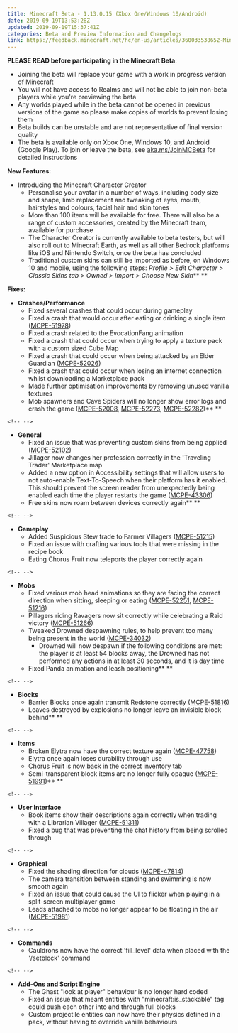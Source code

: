 ```yaml
---
title: Minecraft Beta - 1.13.0.15 (Xbox One/Windows 10/Android)
date: 2019-09-19T13:53:28Z
updated: 2019-09-19T15:37:41Z
categories: Beta and Preview Information and Changelogs
link: https://feedback.minecraft.net/hc/en-us/articles/360033538652-Minecraft-Beta-1-13-0-15-Xbox-One-Windows-10-Android-
---
```


**PLEASE READ before participating in the Minecraft Beta**:

-   Joining the beta will replace your game with a work in progress version of Minecraft
-   You will not have access to Realms and will not be able to join non-beta players while you\'re previewing the beta
-   Any worlds played while in the beta cannot be opened in previous versions of the game so please make copies of worlds to prevent losing them
-   Beta builds can be unstable and are not representative of final version quality
-   The beta is available only on Xbox One, Windows 10, and Android (Google Play). To join or leave the beta, see [aka.ms/JoinMCBeta](https://aka.ms/JoinMCBeta) for detailed instructions

**New Features:**

-   Introducing the Minecraft Character Creator
    -   Personalise your avatar in a number of ways, including body size and shape, limb replacement and tweaking of eyes, mouth, hairstyles and colours, facial hair and skin tones
    -   More than 100 items will be available for free. There will also be a range of custom accessories, created by the Minecraft team, available for purchase
    -   The Character Creator is currently available to beta testers, but will also roll out to Minecraft Earth, as well as all other Bedrock platforms like iOS and Nintendo Switch, once the beta has concluded
    -   Traditional custom skins can still be imported as before, on Windows 10 and mobile, using the following steps: *Profile \> Edit Character \> Classic Skins tab \> Owned \> Import \> Choose New Skin*** **

**Fixes:**

-   **Crashes/Performance**
    -   Fixed several crashes that could occur during gameplay
    -   Fixed a crash that would occur after eating or drinking a single item ([MCPE-51978](https://bugs.mojang.com/browse/MCPE-51978))
    -   Fixed a crash related to the EvocationFang animation
    -   Fixed a crash that could occur when trying to apply a texture pack with a custom sized Cube Map
    -   Fixed a crash that could occur when being attacked by an Elder Guardian ([MCPE-52026](https://bugs.mojang.com/browse/MCPE-52026))
    -   Fixed a crash that could occur when losing an internet connection whilst downloading a Marketplace pack
    -   Made further optimisation improvements by removing unused vanilla textures
    -   Mob spawners and Cave Spiders will no longer show error logs and crash the game ([MCPE-52008](https://bugs.mojang.com/browse/MCPE-52008), [MCPE-52273](https://bugs.mojang.com/browse/MCPE-52273), [MCPE-52282](https://bugs.mojang.com/browse/MCPE-52282))** **

```{=html}
<!-- -->
```
-   **General**
    -   Fixed an issue that was preventing custom skins from being applied ([MCPE-52102](https://bugs.mojang.com/browse/MCPE-52102))
    -   Jillager now changes her profession correctly in the \'Traveling Trader\' Marketplace map 
    -   Added a new option in Accessibility settings that will allow users to not auto-enable Text-To-Speech when their platform has it enabled. This should prevent the screen reader from unexpectedly being enabled each time the player restarts the game ([MCPE-43306](https://bugs.mojang.com/browse/MCPE-43306))
    -   Free skins now roam between devices correctly again** **

```{=html}
<!-- -->
```
-   **Gameplay**
    -   Added Suspicious Stew trade to Farmer Villagers ([MCPE-51215](https://bugs.mojang.com/browse/MCPE-51215))
    -   Fixed an issue with crafting various tools that were missing in the recipe book
    -   Eating Chorus Fruit now teleports the player correctly again 

```{=html}
<!-- -->
```
-   **Mobs**
    -   Fixed various mob head animations so they are facing the correct direction when sitting, sleeping or eating ([MCPE-52251](https://bugs.mojang.com/browse/MCPE-52251), [MCPE-51216](https://bugs.mojang.com/browse/MCPE-51216))
    -   Pillagers riding Ravagers now sit correctly while celebrating a Raid victory ([MCPE-51266](https://bugs.mojang.com/browse/MCPE-51266))
    -   Tweaked Drowned despawning rules, to help prevent too many being present in the world ([MCPE-34032](https://bugs.mojang.com/browse/MCPE-34032))
        -   Drowned will now despawn if the following conditions are met: the player is at least 54 blocks away, the Drowned has not performed any actions in at least 30 seconds, and it is day time
    -   Fixed Panda animation and leash positioning** **

```{=html}
<!-- -->
```
-   **Blocks**
    -   Barrier Blocks once again transmit Redstone correctly ([MCPE-51816](https://bugs.mojang.com/browse/MCPE-51816))
    -   Leaves destroyed by explosions no longer leave an invisible block behind** **

```{=html}
<!-- -->
```
-   **Items**
    -   Broken Elytra now have the correct texture again ([MCPE-47758](https://bugs.mojang.com/browse/MCPE-47758))
    -   Elytra once again loses durability through use
    -   Chorus Fruit is now back in the correct inventory tab
    -   Semi-transparent block items are no longer fully opaque ([MCPE-51991](https://bugs.mojang.com/browse/MCPE-51991))** **

```{=html}
<!-- -->
```
-   **User Interface**
    -   Book items show their descriptions again correctly when trading with a Librarian Villager ([MCPE-51311](https://bugs.mojang.com/browse/MCPE-51311))
    -   Fixed a bug that was preventing the chat history from being scrolled through 

```{=html}
<!-- -->
```
-   **Graphical**
    -   Fixed the shading direction for clouds ([MCPE-47814](https://bugs.mojang.com/browse/MCPE-47814))
    -   The camera transition between standing and swimming is now smooth again
    -   Fixed an issue that could cause the UI to flicker when playing in a split-screen multiplayer game 
    -   Leads attached to mobs no longer appear to be floating in the air ([MCPE-51981](https://bugs.mojang.com/browse/MCPE-51981)) 

```{=html}
<!-- -->
```
-   **Commands**
    -   Cauldrons now have the correct \'fill_level\' data when placed with the \'/setblock\' command  

```{=html}
<!-- -->
```
-   **Add-Ons and Script Engine**
    -   The Ghast \"look at player\" behaviour is no longer hard coded
    -   Fixed an issue that meant entities with \"minecraft:is_stackable\" tag could push each other into and through full blocks 
    -   Custom projectile entities can now have their physics defined in a pack, without having to override vanilla behaviours
